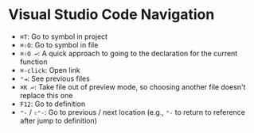 # Visual Studio Code Navigation

- `⌘T`: Go to symbol in project
- `⌘⇧O`: Go to symbol in file
- `⌘⇧O ↩`: A quick approach to going to the declaration for the current function
- `⌘-click`: Open link
- `⌃⇥`: See previous files
- `⌘K ↩`: Take file out of preview mode, so choosing another file doesn't replace this one
- `F12`: Go to definition
- `⌃-` / `⇧⌃-`: Go to previous / next location (e.g., `⌃-` to return to reference after jump to definition)
